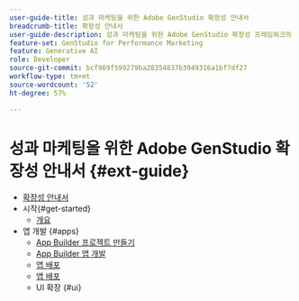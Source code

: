 ```yaml
---
user-guide-title: 성과 마케팅을 위한 Adobe GenStudio 확장성 안내서
breadcrumb-title: 확장성 안내서
user-guide-description: 성과 마케팅을 위한 Adobe GenStudio 확장성 프레임워크의 기능을 살펴봅니다.
feature-set: GenStudio for Performance Marketing
feature: Generative AI
role: Developer
source-git-commit: bcf969f599279ba28354837b3949316a1bf7df27
workflow-type: tm+mt
source-wordcount: '52'
ht-degree: 57%

---
```



# 성과 마케팅을 위한 Adobe GenStudio 확장성 안내서 {#ext-guide}

+ [확장성 안내서](home.md)
+ 시작{#get-started}
   + [개요](overview.md)
+ 앱 개발 {#apps}
   + [App Builder 프로젝트 만들기](create-project.md)
   + [App Builder 앱 개발](create-app.md)
   + [앱 배포](deploy-app.md)
   + [앱 배포](distribute-app.md)
   + UI 확장 {#ui}
